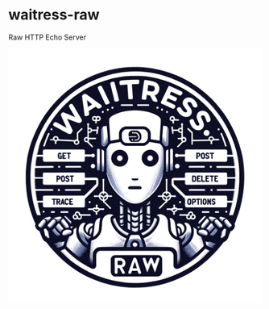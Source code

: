 # waitress-raw
Raw HTTP Echo Server

![Logo](https://raw.githubusercontent.com/realgam3/waitress-raw/v1.0/ext/waitress-raw-logo.png)